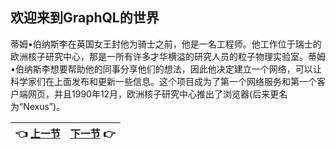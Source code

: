 ## 欢迎来到GraphQL的世界

蒂姆•伯纳斯李在英国女王封他为骑士之前，他是一名工程师。他工作位于瑞士的欧洲核子研究中心，那是一所有许多才华横溢的研究人员的粒子物理实验室。蒂姆•伯纳斯李想要帮助他的同事分享他们的想法，因此他决定建立一个网络，可以让科学家们在上面发布和更新一些信息。这个项目成为了第一个网络服务和第一个客户端网页，并且1990年12月，欧洲核子研究中心推出了浏览器(后来更名为“Nexus”)。

| :point_left: [上一节](/Preface_05.md) | [下一节](/ch01_01.md) :point_right: |
| - | - |
